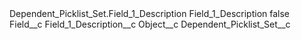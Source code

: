<?xml version="1.0" encoding="UTF-8"?>
<CustomMetadata xmlns="http://soap.sforce.com/2006/04/metadata" xmlns:xsi="http://www.w3.org/2001/XMLSchema-instance" xmlns:xsd="http://www.w3.org/2001/XMLSchema">
    <description>Dependent_Picklist_Set.Field_1_Description</description>
    <label>Field_1_Description</label>
    <protected>false</protected>
    <values>
        <field>Field__c</field>
        <value xsi:type="xsd:string">Field_1_Description__c</value>
    </values>
    <values>
        <field>Object__c</field>
        <value xsi:type="xsd:string">Dependent_Picklist_Set__c</value>
    </values>
</CustomMetadata>
